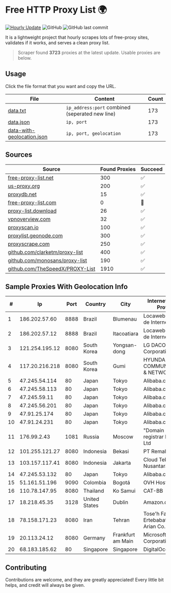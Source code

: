 
# Free HTTP Proxy List 🌍

[![Hourly Update](https://github.com/mertguvencli/http-proxy-list/actions/workflows/main.yml/badge.svg?branch=main)](https://github.com/mertguvencli/http-proxy-list/actions/workflows/main.yml)
![GitHub](https://img.shields.io/github/license/mertguvencli/http-proxy-list)
![GitHub last commit](https://img.shields.io/github/last-commit/mertguvencli/http-proxy-list)

It is a lightweight project that hourly scrapes lots of free-proxy sites, validates if it works, and serves a clean proxy list.


> Scraper found **3723** proxies at the latest update. Usable proxies are below.

## Usage

Click the file format that you want and copy the URL.


|File|Content|Count|
|----|-------|-----|
|[data.txt](https://raw.githubusercontent.com/mertguvencli/http-proxy-list/main/proxy-list/data.txt)|`ip_address:port` combined (seperated new line)|173|
|[data.json](https://raw.githubusercontent.com/mertguvencli/http-proxy-list/main/proxy-list/data.json)|`ip, port`|173|
|[data-with-geolocation.json](https://raw.githubusercontent.com/mertguvencli/http-proxy-list/main/proxy-list/data-with-geolocation.json)|`ip, port, geolocation`|173|

## Sources

|Source|Found Proxies|Succeed|
|------|-------------|-------|
|[free-proxy-list.net](https://free-proxy-list.net)|300|✅|
|[us-proxy.org](https://www.us-proxy.org)|200|✅|
|[proxydb.net](http://proxydb.net)|15|✅|
|[free-proxy-list.com](https://free-proxy-list.com/?page=&port=&type%5B%5D=http&type%5B%5D=https&up_time=0&search=Search)|0|🚫|
|[proxy-list.download](https://www.proxy-list.download/HTTP)|26|✅|
|[vpnoverview.com](https://vpnoverview.com/privacy/anonymous-browsing/free-proxy-servers)|32|✅|
|[proxyscan.io](https://www.proxyscan.io)|100|✅|
|[proxylist.geonode.com](https://proxylist.geonode.com/api/proxy-list?limit=300&page=1&sort_by=lastChecked&sort_type=desc&protocols=http,https)|300|✅|
|[proxyscrape.com](https://api.proxyscrape.com/v2/?request=displayproxies&protocol=http&timeout=10000&country=all&ssl=all&anonymity=all)|250|✅|
|[github.com/clarketm/proxy-list](https://raw.githubusercontent.com/clarketm/proxy-list/master/proxy-list-raw.txt)|400|✅|
|[github.com/monosans/proxy-list](https://raw.githubusercontent.com/monosans/proxy-list/main/proxies/http.txt)|190|✅|
|[github.com/TheSpeedX/PROXY-List](https://raw.githubusercontent.com/TheSpeedX/PROXY-List/master/http.txt)|1910|✅|


## Sample Proxies With Geolocation Info

|#|Ip|Port|Country|City|Internet Service Provider|
|-|--|----|-------|----|-------------------------|
|1|186.202.57.60|8888|Brazil|Blumenau|Locaweb Serviços de Internet S/A|
|2|186.202.57.12|8888|Brazil|Itacoatiara|Locaweb Serviços de Internet S/A|
|3|121.254.195.12|8080|South Korea|Yongsan-dong|LG DACOM Corporation|
|4|117.20.216.218|8080|South Korea|Gumi|HYUNDAI COMMUNICATIONS & NETWORK|
|5|47.245.54.114|80|Japan|Tokyo|Alibaba.com LLC|
|6|47.245.58.113|80|Japan|Tokyo|Alibaba.com LLC|
|7|47.245.59.11|80|Japan|Tokyo|Alibaba.com LLC|
|8|47.245.56.201|80|Japan|Tokyo|Alibaba.com LLC|
|9|47.91.25.174|80|Japan|Tokyo|Alibaba.com LLC|
|10|47.91.24.231|80|Japan|Tokyo|Alibaba.com LLC|
|11|176.99.2.43|1081|Russia|Moscow|"Domain names registrar REG.RU", Ltd|
|12|101.255.121.27|8080|Indonesia|Bekasi|PT Remala Abadi|
|13|103.157.117.41|8080|Indonesia|Jakarta|Cloud Teknologi Nusantara .CV|
|14|47.245.53.132|80|Japan|Tokyo|Alibaba.com LLC|
|15|51.161.51.196|9090|Colombia|Bogotá|OVH Hosting|
|16|110.78.147.95|8080|Thailand|Ko Samui|CAT-BB|
|17|18.218.45.35|3128|United States|Dublin|Amazon.com, Inc.|
|18|78.158.171.23|8080|Iran|Tehran|Tose'h Fanavari Ertebabat Pasargad Arian Co. PJS|
|19|20.113.24.12|8080|Germany|Frankfurt am Main|Microsoft Corporation|
|20|68.183.185.62|80|Singapore|Singapore|DigitalOcean, LLC|



## Contributing

Contributions are welcome, and they are greatly appreciated! Every
little bit helps, and credit will always be given.

